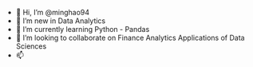 - 👋 Hi, I’m @minghao94
- 👀 I’m new in Data Analytics
- 🌱 I’m currently learning Python - Pandas
- 💞️ I’m looking to collaborate on Finance Analytics Applications of Data Sciences
- 📫 

<!---
minghao94/minghao94 is a ✨ special ✨ repository because its `README.md` (this file) appears on your GitHub profile.
You can click the Preview link to take a look at your changes.
--->
